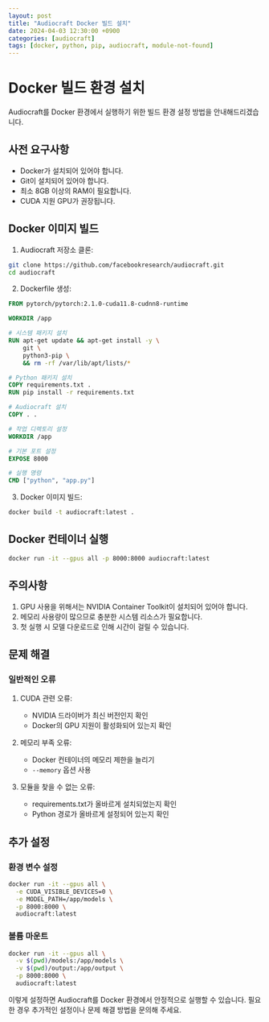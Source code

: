 ```yaml
---
layout: post
title: "Audiocraft Docker 빌드 설치"
date: 2024-04-03 12:30:00 +0900
categories: [audiocraft]
tags: [docker, python, pip, audiocraft, module-not-found]
---
```


# Docker 빌드 환경 설치

Audiocraft를 Docker 환경에서 실행하기 위한 빌드 환경 설정 방법을 안내해드리겠습니다.

## 사전 요구사항

- Docker가 설치되어 있어야 합니다.
- Git이 설치되어 있어야 합니다.
- 최소 8GB 이상의 RAM이 필요합니다.
- CUDA 지원 GPU가 권장됩니다.

## Docker 이미지 빌드

1. Audiocraft 저장소 클론:
```bash
git clone https://github.com/facebookresearch/audiocraft.git
cd audiocraft
```

2. Dockerfile 생성:
```dockerfile
FROM pytorch/pytorch:2.1.0-cuda11.8-cudnn8-runtime

WORKDIR /app

# 시스템 패키지 설치
RUN apt-get update && apt-get install -y \
    git \
    python3-pip \
    && rm -rf /var/lib/apt/lists/*

# Python 패키지 설치
COPY requirements.txt .
RUN pip install -r requirements.txt

# Audiocraft 설치
COPY . .

# 작업 디렉토리 설정
WORKDIR /app

# 기본 포트 설정
EXPOSE 8000

# 실행 명령
CMD ["python", "app.py"]
```

3. Docker 이미지 빌드:
```bash
docker build -t audiocraft:latest .
```

## Docker 컨테이너 실행

```bash
docker run -it --gpus all -p 8000:8000 audiocraft:latest
```

## 주의사항

1. GPU 사용을 위해서는 NVIDIA Container Toolkit이 설치되어 있어야 합니다.
2. 메모리 사용량이 많으므로 충분한 시스템 리소스가 필요합니다.
3. 첫 실행 시 모델 다운로드로 인해 시간이 걸릴 수 있습니다.

## 문제 해결

### 일반적인 오류

1. CUDA 관련 오류:
   - NVIDIA 드라이버가 최신 버전인지 확인
   - Docker의 GPU 지원이 활성화되어 있는지 확인

2. 메모리 부족 오류:
   - Docker 컨테이너의 메모리 제한을 늘리기
   - `--memory` 옵션 사용

3. 모듈을 찾을 수 없는 오류:
   - requirements.txt가 올바르게 설치되었는지 확인
   - Python 경로가 올바르게 설정되어 있는지 확인

## 추가 설정

### 환경 변수 설정

```bash
docker run -it --gpus all \
  -e CUDA_VISIBLE_DEVICES=0 \
  -e MODEL_PATH=/app/models \
  -p 8000:8000 \
  audiocraft:latest
```

### 볼륨 마운트

```bash
docker run -it --gpus all \
  -v $(pwd)/models:/app/models \
  -v $(pwd)/output:/app/output \
  -p 8000:8000 \
  audiocraft:latest
```

이렇게 설정하면 Audiocraft를 Docker 환경에서 안정적으로 실행할 수 있습니다. 필요한 경우 추가적인 설정이나 문제 해결 방법을 문의해 주세요.

